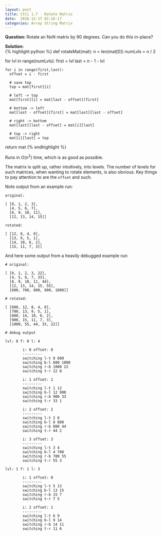 ```yaml
---
layout: post
title: CtCi 1.7 - Rotate Matrix
date:  2016-12-17 02:16:17
categories: Array String Matrix
---
```

**Question:**
Rotate an NxN matrix by 90 degrees. Can you do this in-place?

**Solution:**  
{% highlight python %}
def rotateMat(mat):
  n = len(mat[0])
  numLvls = n / 2

  for lvl in range(numLvls):
    first = lvl
    last = n - 1 - lvl

    for i in range(first,last):
      offset = i - first

      # save top
      top = mat[first][i]

      # left -> top
      mat[first][i] = mat[last - offset][first]

      # bottom -> left
      mat[last - offset][first] = mat[last][last - offset]

      # right -> bottom
      mat[last][last - offset] = mat[i][last]

      # top -> right
      mat[i][last] = top

  return mat
{% endhighlight %}

Runs in O(n<sup>2</sup>) time, which is as good as possible.

The matrix is split up, rather intuitively, into levels. The number of levels
for such matrices, when wanting to rotate elements, is also obvious. Key things
to pay attention to are the `offset` and such.

Note output from an example run:

```
original:

[ [0, 1, 2, 3],
  [4, 5, 6, 7],
  [8, 9, 10, 11],
  [12, 13, 14, 15]]

rotated:

[ [12, 8, 4, 0],
  [13, 9, 5, 1],
  [14, 10, 6, 2],
  [15, 11, 7, 3]]
```

And here some output from a heavily debugged example run:

```
# original:

[ [0, 1, 2, 3, 22],
  [4, 5, 6, 7, 33],
  [8, 9, 10, 11, 44],
  [12, 13, 14, 15, 55],
  [600, 700, 800, 900, 1000]]

# rotated:

[ [600, 12, 8, 4, 0],
  [700, 13, 9, 5, 1],
  [800, 14, 10, 6, 2],
  [900, 15, 11, 7, 3],
  [1000, 55, 44, 33, 22]]

# debug output

lvl: 0 f: 0 l: 4

        i: 0 offset: 0
        ---------
        switching l-t 0 600
        switching b-l 600 1000
        switching r-b 1000 22
        switching t-r 22 0

        i: 1 offset: 1
        ---------
        switching l-t 1 12
        switching b-l 12 900
        switching r-b 900 33
        switching t-r 33 1

        i: 2 offset: 2
        ---------
        switching l-t 2 8
        switching b-l 8 800
        switching r-b 800 44
        switching t-r 44 2

        i: 3 offset: 3
        ---------
        switching l-t 3 4
        switching b-l 4 700
        switching r-b 700 55
        switching t-r 55 3
        
lvl: 1 f: 1 l: 3

        i: 1 offset: 0
        ---------
        switching l-t 5 13
        switching b-l 13 15
        switching r-b 15 7
        switching t-r 7 5

        i: 2 offset: 1
        ---------
        switching l-t 6 9
        switching b-l 9 14
        switching r-b 14 11
        switching t-r 11 6
```
